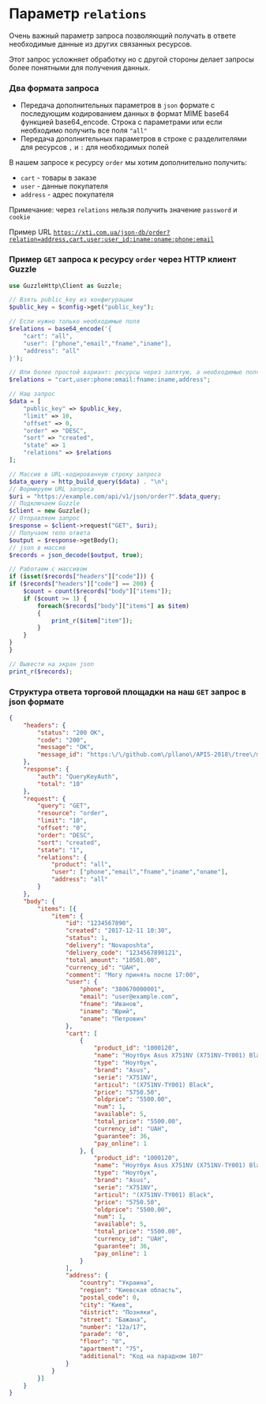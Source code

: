 # Параметр `relations`
Очень важный параметр запроса позволяющий получать в ответе необходимые данные из других связанных ресурсов.

Этот запрос усложняет обработку но с другой стороны делает запросы более понятными для получения данных.

### Два формата запроса
 
- Передача дополнительных параметров в `json` формате с последующим кодированием данных в формат MIME base64 функцией base64_encode. Строка с параметрами или если необходимо получить все поля  `"all"`
- Передача дополнительных параметров в строке с разделителями для ресурсов `,` и `:` для необходимых полей 

В нашем запросе к ресурсу `order` мы хотим дополнительно получить: 
- `cart` - товары в заказе
- `user` - данные покупателя
- `address` - адрес покупателя

Примечание: через `relations` нельзя получить значение `password` и `cookie`

Пример URL [`https://xti.com.ua/json-db/order?relation=address,cart,user:user_id:iname:oname:phone:email`](https://xti.com.ua/json-db/order?relation=address,cart,user:user_id:iname:oname:phone:email)

### Пример `GET` запроса к ресурсу `order` через HTTP клиент Guzzle
``` php
use GuzzleHttp\Client as Guzzle;

// Взять public_key из конфигурации
$public_key = $config->get("public_key");

// Если нужно только необходимые поля
$relations = base64_encode('{
    "cart": "all",
    "user": ["phone","email","fname","iname"],
    "address": "all"
}');

// Или более простой вариант: ресурсы через запятую, а необходимые поля через двоеточие
$relations = "cart,user:phone:email:fname:iname,address";

// Наш запрос
$data = [
    "public_key" => $public_key,
    "limit" => 10,
    "offset" => 0,
    "order" => "DESC",
    "sort" => "created",
    "state" => 1
    "relations" => $relations
];

// Массив в URL-кодированную строку запроса
$data_query = http_build_query($data) . "\n";
// Формируем URL запроса
$uri = "https://example.com/api/v1/json/order?".$data_query;
// Подключаем Guzzle
$client = new Guzzle();
// Отправляем запрос
$response = $client->request("GET", $uri);
// Получаем тело ответа
$output = $response->getBody();
// json в массив
$records = json_decode($output, true);

// Работаем с массивом
if (isset($records["headers"]["code"])) {
if ($records["headers"]["code"] == 200) {
	$count = count($records["body"]["items"]);
	if ($count >= 1) {
		foreach($records["body"]["items"] as $item)
		{
			print_r($item["item"]);
		}
	}
}
}

```
``` php
// Вывести на экран json
print_r($records);
```
### Структура ответа торговой площадки на наш `GET` запрос в json формате
```json
{
    "headers": {
        "status": "200 OK",
        "code": "200",
        "message": "OK",
        "message_id": "https:\/\/github.com\/pllano\/APIS-2018\/tree\/master\/http-codes\/200.md"
    },
    "response": {
        "auth": "QueryKeyAuth",
        "total": "10"
    },
    "request": {
        "query": "GET",
        "resource": "order",
        "limit": "10",
        "offset": "0",
        "order": "DESC",
        "sort": "created",
        "state": "1",
        "relations": {
            "product": "all",
            "user": ["phone","email","fname","iname","oname"],
            "address": "all"
        }
    },
    "body": {
        "items": [{
            "item": {
                "id": "1234567890",
                "created": "2017-12-11 10:30",
                "status": 1,
                "delivery": "Novaposhta",
                "delivery_code": "1234567890121",
                "total_amount": "10501.00",
                "currency_id": "UAH",
                "comment": "Могу принять после 17:00",
                "user": {
                    "phone": "380670000001",
                    "email": "user@example.com",
                    "fname": "Иванов",
                    "iname": "Юрий",
                    "oname": "Петрович"
                },
                "cart": [
                    {
                        "product_id": "1000120",
                        "name": "Ноутбук Asus X751NV (X751NV-TY001) Black",
                        "type": "Ноутбук",
                        "brand": "Asus",
                        "serie": "X751NV",
                        "articul": "(X751NV-TY001) Black",
                        "price": "5750.50",
                        "oldprice": "5500.00",
                        "num": 1,
                        "available": 5,
                        "total_price": "5500.00",
                        "currency_id": "UAH",
                        "guarantee": 36,
                        "pay_online": 1
                    }, {
                        "product_id": "1000120",
                        "name": "Ноутбук Asus X751NV (X751NV-TY001) Black",
                        "type": "Ноутбук",
                        "brand": "Asus",
                        "serie": "X751NV",
                        "articul": "(X751NV-TY001) Black",
                        "price": "5750.50",
                        "oldprice": "5500.00",
                        "num": 1,
                        "available": 5,
                        "total_price": "5500.00",
                        "currency_id": "UAH",
                        "guarantee": 36,
                        "pay_online": 1
                    }
                ],
                "address": {
                    "country": "Украина",
                    "region": "Киевская область",
                    "postal_code": 0,
                    "city": "Киев",
                    "district": "Позняки",
                    "street": "Бажана",
                    "number": "12а/17",
                    "parade": "0",
                    "floor": "0",
                    "apartment": "75",
                    "additional": "Код на парадном 107"
                }
            }
        }]
    }
}
```
